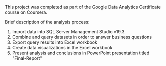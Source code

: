 This project was completed as part of the Google Data Analytics Certificate course on Coursera. 

Brief description of the analysis process:
1. Import data into SQL Server Management Studio v19.3.
2. Combine and query datasets in order to answer business questions
3. Export query results into Excel workbook
4. Create data visualizations in the Excel workbook
5. Present analysis and conclusions in PowerPoint presentation titled "Final-Report"
